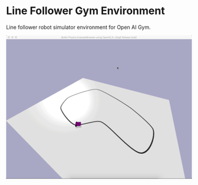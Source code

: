 # Line Follower Gym Environment

Line follower robot simulator environment for Open AI Gym.

![Simulation Environment](media/sim_env.gif)
